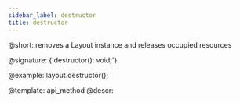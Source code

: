 ```yaml
---
sidebar_label: destructor
title: destructor
---          
```


@short: removes a Layout instance and releases occupied resources

@signature: {'destructor(): void;'}

@example:
layout.destructor();

@template: api_method
@descr:


